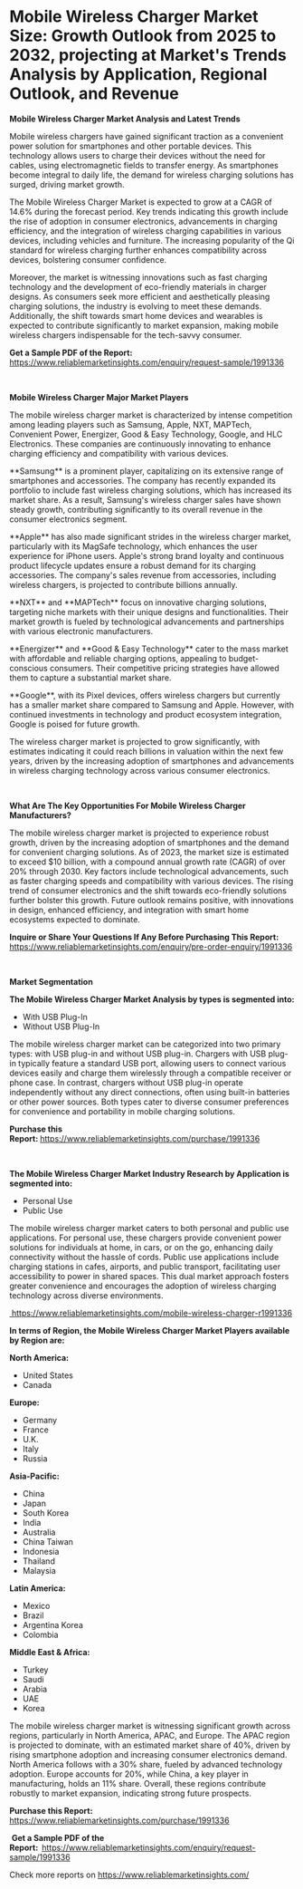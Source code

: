 <p><h1>Mobile Wireless Charger Market Size: Growth Outlook from 2025 to 2032, projecting at Market's Trends Analysis by Application, Regional Outlook, and Revenue</h1></p><p><strong>Mobile Wireless Charger Market Analysis and Latest Trends</strong></p>
<p><p>Mobile wireless chargers have gained significant traction as a convenient power solution for smartphones and other portable devices. This technology allows users to charge their devices without the need for cables, using electromagnetic fields to transfer energy. As smartphones become integral to daily life, the demand for wireless charging solutions has surged, driving market growth.</p><p>The Mobile Wireless Charger Market is expected to grow at a CAGR of 14.6% during the forecast period. Key trends indicating this growth include the rise of adoption in consumer electronics, advancements in charging efficiency, and the integration of wireless charging capabilities in various devices, including vehicles and furniture. The increasing popularity of the Qi standard for wireless charging further enhances compatibility across devices, bolstering consumer confidence.</p><p>Moreover, the market is witnessing innovations such as fast charging technology and the development of eco-friendly materials in charger designs. As consumers seek more efficient and aesthetically pleasing charging solutions, the industry is evolving to meet these demands. Additionally, the shift towards smart home devices and wearables is expected to contribute significantly to market expansion, making mobile wireless chargers indispensable for the tech-savvy consumer.</p></p>
<p><strong>Get a Sample PDF of the Report:&nbsp;</strong> <a href="https://www.reliablemarketinsights.com/enquiry/request-sample/1991336?utm_campaign=2118&utm_medium=2&utm_source=Github&utm_content=ia&utm_term=06022025&utm_id=mobile-wireless-charger">https://www.reliablemarketinsights.com/enquiry/request-sample/1991336</a></p>
<p>&nbsp;</p>
<p><strong>Mobile Wireless Charger Major Market Players</strong></p>
<p><p>The mobile wireless charger market is characterized by intense competition among leading players such as Samsung, Apple, NXT, MAPTech, Convenient Power, Energizer, Good & Easy Technology, Google, and HLC Electronics. These companies are continuously innovating to enhance charging efficiency and compatibility with various devices.</p><p>**Samsung** is a prominent player, capitalizing on its extensive range of smartphones and accessories. The company has recently expanded its portfolio to include fast wireless charging solutions, which has increased its market share. As a result, Samsung's wireless charger sales have shown steady growth, contributing significantly to its overall revenue in the consumer electronics segment.</p><p>**Apple** has also made significant strides in the wireless charger market, particularly with its MagSafe technology, which enhances the user experience for iPhone users. Apple's strong brand loyalty and continuous product lifecycle updates ensure a robust demand for its charging accessories. The company's sales revenue from accessories, including wireless chargers, is projected to contribute billions annually.</p><p>**NXT** and **MAPTech** focus on innovative charging solutions, targeting niche markets with their unique designs and functionalities. Their market growth is fueled by technological advancements and partnerships with various electronic manufacturers.</p><p>**Energizer** and **Good & Easy Technology** cater to the mass market with affordable and reliable charging options, appealing to budget-conscious consumers. Their competitive pricing strategies have allowed them to capture a substantial market share.</p><p>**Google**, with its Pixel devices, offers wireless chargers but currently has a smaller market share compared to Samsung and Apple. However, with continued investments in technology and product ecosystem integration, Google is poised for future growth.</p><p>The wireless charger market is projected to grow significantly, with estimates indicating it could reach billions in valuation within the next few years, driven by the increasing adoption of smartphones and advancements in wireless charging technology across various consumer electronics.</p></p>
<p>&nbsp;</p>
<p><strong>What Are The Key Opportunities For Mobile Wireless Charger Manufacturers?</strong></p>
<p><p>The mobile wireless charger market is projected to experience robust growth, driven by the increasing adoption of smartphones and the demand for convenient charging solutions. As of 2023, the market size is estimated to exceed $10 billion, with a compound annual growth rate (CAGR) of over 20% through 2030. Key factors include technological advancements, such as faster charging speeds and compatibility with various devices. The rising trend of consumer electronics and the shift towards eco-friendly solutions further bolster this growth. Future outlook remains positive, with innovations in design, enhanced efficiency, and integration with smart home ecosystems expected to dominate.</p></p>
<p><strong>Inquire or Share Your Questions If Any Before Purchasing This Report:</strong> <a href="https://www.reliablemarketinsights.com/enquiry/pre-order-enquiry/1991336?utm_campaign=2118&utm_medium=2&utm_source=Github&utm_content=ia&utm_term=06022025&utm_id=mobile-wireless-charger">https://www.reliablemarketinsights.com/enquiry/pre-order-enquiry/1991336</a></p>
<p>&nbsp;</p>
<p><strong>Market Segmentation</strong></p>
<p><strong>The Mobile Wireless Charger Market Analysis by types is segmented into:</strong></p>
<p><ul><li>With USB Plug-In</li><li>Without USB Plug-In</li></ul></p>
<p><p>The mobile wireless charger market can be categorized into two primary types: with USB plug-in and without USB plug-in. Chargers with USB plug-in typically feature a standard USB port, allowing users to connect various devices easily and charge them wirelessly through a compatible receiver or phone case. In contrast, chargers without USB plug-in operate independently without any direct connections, often using built-in batteries or other power sources. Both types cater to diverse consumer preferences for convenience and portability in mobile charging solutions.</p></p>
<p><strong>Purchase this Report:&nbsp;</strong><a href="https://www.reliablemarketinsights.com/purchase/1991336?utm_campaign=2118&utm_medium=2&utm_source=Github&utm_content=ia&utm_term=06022025&utm_id=mobile-wireless-charger">https://www.reliablemarketinsights.com/purchase/1991336</a></p>
<p>&nbsp;</p>
<p><strong>The Mobile Wireless Charger Market Industry Research by Application is segmented into:</strong></p>
<p><ul><li>Personal Use</li><li>Public Use</li></ul></p>
<p><p>The mobile wireless charger market caters to both personal and public use applications. For personal use, these chargers provide convenient power solutions for individuals at home, in cars, or on the go, enhancing daily connectivity without the hassle of cords. Public use applications include charging stations in cafes, airports, and public transport, facilitating user accessibility to power in shared spaces. This dual market approach fosters greater convenience and encourages the adoption of wireless charging technology across diverse environments.</p></p>
<p><a href="https://www.reliablemarketinsights.com/mobile-wireless-charger-r1991336?utm_campaign=2118&utm_medium=2&utm_source=Github&utm_content=ia&utm_term=06022025&utm_id=mobile-wireless-charger">&nbsp;https://www.reliablemarketinsights.com/mobile-wireless-charger-r1991336</a></p>
<p><strong>In terms of Region, the Mobile Wireless Charger Market Players available by Region are:</strong></p>
<p>
    <p> <strong> North America: </strong>
        <ul>
            <li>United States</li>
            <li>Canada</li>
        </ul>
        </p> 
    <p> <strong> Europe: </strong>
        <ul>
            <li>Germany</li>
            <li>France</li>
            <li>U.K.</li>
            <li>Italy</li>
            <li>Russia</li>
        </ul>
        </p> 
    <p> <strong> Asia-Pacific: </strong>
        <ul>
            <li>China</li>
            <li>Japan</li>
            <li>South Korea</li>
            <li>India</li>
            <li>Australia</li>
            <li>China Taiwan</li>
            <li>Indonesia</li>
            <li>Thailand</li>
            <li>Malaysia</li>
        </ul>
        </p> 
    <p> <strong> Latin America: </strong>
        <ul>
            <li>Mexico</li>
            <li>Brazil</li>
            <li>Argentina Korea</li>
            <li>Colombia</li>
        </ul>
        </p> 
    <p> <strong> Middle East & Africa: </strong>
        <ul>
            <li>Turkey</li>
            <li>Saudi</li>
            <li>Arabia</li>
            <li>UAE</li>
            <li>Korea</li>
        </ul>
    </p>
    </p>
<p><p>The mobile wireless charger market is witnessing significant growth across regions, particularly in North America, APAC, and Europe. The APAC region is projected to dominate, with an estimated market share of 40%, driven by rising smartphone adoption and increasing consumer electronics demand. North America follows with a 30% share, fueled by advanced technology adoption. Europe accounts for 20%, while China, a key player in manufacturing, holds an 11% share. Overall, these regions contribute robustly to market expansion, indicating strong future prospects.</p></p>
<p><strong>Purchase this Report: </strong><a href="https://www.reliablemarketinsights.com/purchase/1991336?utm_campaign=2118&utm_medium=2&utm_source=Github&utm_content=ia&utm_term=06022025&utm_id=mobile-wireless-charger">https://www.reliablemarketinsights.com/purchase/1991336</a></p>
<p>&nbsp;<strong>Get a Sample PDF of the Report:&nbsp;&nbsp;</strong><a href="https://www.reliablemarketinsights.com/enquiry/request-sample/1991336?utm_campaign=2118&utm_medium=2&utm_source=Github&utm_content=ia&utm_term=06022025&utm_id=mobile-wireless-charger">https://www.reliablemarketinsights.com/enquiry/request-sample/1991336</a></p>
<p><strong></strong></p>
<p>Check more reports on <a href="https://www.reliablemarketinsights.com/?utm_campaign=2118&utm_medium=2&utm_source=Github&utm_content=ia&utm_term=06022025&utm_id=mobile-wireless-charger">https://www.reliablemarketinsights.com/</a></p>